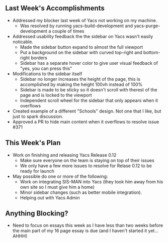 ## Last Week's Accomplishments

- Addressed my blocker last week of Yacs not working on my machine. 
  - Was resolved by running yacs-build-development and yacs-purge-development a couple of times
- Addressed usability feedback the the sidebar on Yacs wasn't easily noticable.
  - Made the sidebar button expand to almost the full viewport
  - Put a background on the sidebar with curved top-right and bottom-right borders
  - Sidebar has a separate hover color to give user visual feedback of "yes, you can press this"
- Modifications to the sidebar itself
  - Sidebar no longer increases the height of the page, this is accomplished by making the height 100vh instead of 100%
  - Sidebar is made to be sticky so it doesn't scroll with therest of the page and is locked to the viewport
  - Independent scroll wheel for the sidebar that only appears when it overflows
- Created example of a different "Schools" design. Not one that I like, but just to spark discussion.
- Approved a PR to hide main content when it overflows to resolve issue #371

## This Week's Plan

- Work on finishing and releasing Yacs Release 0.12
  - Make sure everyone on the team is staying on top of their issues
  - We only have a few more issues to resolve for Relase 0.12 to be ready for launch
- May possible do one or more of the following:
  - Work on integrating SIS-MAN into Yacs (they took him away from his own site so I must give him a home)
  - Minor sidebar changes (such as better mobile integration). 
  - Helping out with Yacs Admin

## Anything Blocking?

- Need to focus on essays this week as I have less than two weeks before the main part of my 16 page essay is due (and I haven't started it yet... AHHH)

